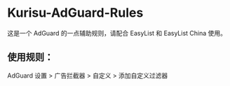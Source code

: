 # Kurisu-AdGuard-Rules
这是一个 AdGuard 的一点辅助规则，请配合 EasyList 和 EasyList China 使用。

## 使用规则：
 AdGuard 设置 > 广告拦截器 > 自定义 > 添加自定义过滤器
